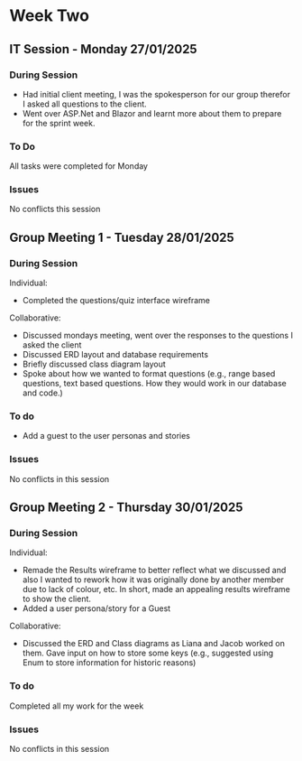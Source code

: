 # Week Two
## IT Session - Monday 27/01/2025

### During Session
- Had initial client meeting, I was the spokesperson for our group therefor I asked all questions to the client.
- Went over ASP.Net and Blazor and learnt more about them to prepare for the sprint week.

### To Do
All tasks were completed for Monday

### Issues
No conflicts this session

## Group Meeting 1 - Tuesday 28/01/2025

### During Session
Individual:
- Completed the questions/quiz interface wireframe

Collaborative:
- Discussed mondays meeting, went over the responses to the questions I asked the client
- Discussed ERD layout and database requirements
- Briefly discussed class diagram layout
- Spoke about how we wanted to format questions (e.g., range based questions, text based questions. How they would work in
our database and code.)

### To do
- Add a guest to the user personas and stories

### Issues
No conflicts in this session

## Group Meeting 2 - Thursday 30/01/2025

### During Session
Individual:
- Remade the Results wireframe to better reflect what we discussed and also I wanted to rework how it was originally done by another
member due to lack of colour, etc. In short, made an appealing results wireframe to show the client.
- Added a user persona/story for a Guest

Collaborative:
- Discussed the ERD and Class diagrams as Liana and Jacob worked on them. Gave input on how to store some keys (e.g., suggested
using Enum to store information for historic reasons)

### To do
Completed all my work for the week

### Issues
No conflicts in this session